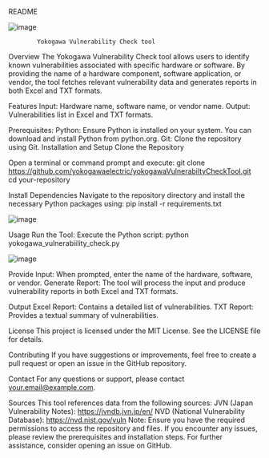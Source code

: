 README

![image](https://github.com/yokogawaelectric/yokogawaVulnerabiltyCheckTool/assets/171666782/c70715a3-fe61-43d1-9a84-191a844e166b)

            Yokogawa Vulnerability Check tool



Overview
The Yokogawa Vulnerability Check tool allows users to identify known vulnerabilities associated with specific hardware or software. By providing the name of a hardware component, software application, or vendor, the tool fetches relevant vulnerability data and generates reports in both Excel and TXT formats.

Features
Input: Hardware name, software name, or vendor name.
Output: Vulnerabilities list in Excel and TXT formats.

Prerequisites:
Python: Ensure Python is installed on your system. You can download and install Python from python.org.
Git: Clone the repository using Git.
Installation and Setup
Clone the Repository

Open a terminal or command prompt and execute:
git clone https://github.com/yokogawaelectric/yokogawaVulnerabiltyCheckTool.git 
cd your-repository

Install Dependencies
Navigate to the repository directory and install the necessary Python packages using:
pip install -r requirements.txt
 
![image](https://github.com/yokogawaelectric/yokogawaVulnerabiltyCheckTool/assets/171666782/dcfc6ee9-a3f6-40f8-a47a-e1b91936aa34)



Usage
Run the Tool: Execute the Python script:
python yokogawa_vulnerabiility_check.py

![image](https://github.com/yokogawaelectric/yokogawaVulnerabiltyCheckTool/assets/171666782/5518e932-b959-454d-8bb7-5ff0af859b5a)

 

Provide Input: When prompted, enter the name of the hardware, software, or vendor.
Generate Report: The tool will process the input and produce vulnerability reports in both Excel and TXT formats.

Output
Excel Report: Contains a detailed list of vulnerabilities.
TXT Report: Provides a textual summary of vulnerabilities.

License
This project is licensed under the MIT License. See the LICENSE file for details.

Contributing
If you have suggestions or improvements, feel free to create a pull request or open an issue in the GitHub repository.

Contact
For any questions or support, please contact your.email@example.com.

Sources
This tool references data from the following sources:
JVN (Japan Vulnerability Notes): https://jvndb.jvn.jp/en/
NVD (National Vulnerability Database): https://nvd.nist.gov/vuln
Note: Ensure you have the required permissions to access the repository and files.
If you encounter any issues, please review the prerequisites and installation steps. For further assistance, consider opening an issue on GitHub.
